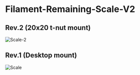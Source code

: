 # Filament-Remaining-Scale-V2

## Rev.2 (20x20 t-nut mount)
<img src="https://i.ibb.co/r4228kw/Scale-2.png" alt="Scale-2" border="0">

## Rev.1 (Desktop mount)
<img src="https://i.ibb.co/HtG0HW8/Scale.png" alt="Scale" border="0">
